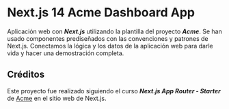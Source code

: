 # Next.js 14 Acme Dashboard App

Aplicación web con _**Next.js**_ utilizando la plantilla del proyecto _**Acme**_. Se han usado componentes prediseñados con las convenciones y patrones de Next.js. Conectamos la lógica y los datos de la aplicación web para darle vida y hacer una demostración completa.

## Créditos 

Este proyecto fue realizado siguiendo el curso _**Next.js App Router - Starter**_ de [Acme](https://nextjs.org/learn) en el sitio web de Next.js.